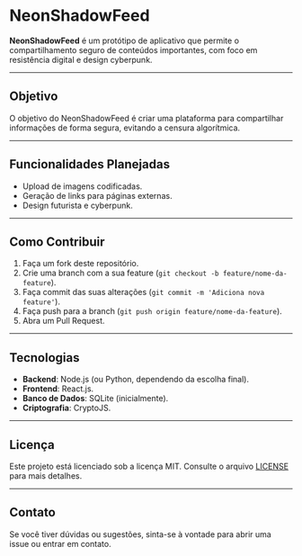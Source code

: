 # NeonShadowFeed

**NeonShadowFeed** é um protótipo de aplicativo que permite o compartilhamento seguro de conteúdos importantes, com foco em resistência digital e design cyberpunk.

---

## Objetivo
O objetivo do NeonShadowFeed é criar uma plataforma para compartilhar informações de forma segura, evitando a censura algorítmica.

---

## Funcionalidades Planejadas
- Upload de imagens codificadas.
- Geração de links para páginas externas.
- Design futurista e cyberpunk.

---

## Como Contribuir
1. Faça um fork deste repositório.
2. Crie uma branch com a sua feature (`git checkout -b feature/nome-da-feature`).
3. Faça commit das suas alterações (`git commit -m 'Adiciona nova feature'`).
4. Faça push para a branch (`git push origin feature/nome-da-feature`).
5. Abra um Pull Request.

---

## Tecnologias
- **Backend**: Node.js (ou Python, dependendo da escolha final).
- **Frontend**: React.js.
- **Banco de Dados**: SQLite (inicialmente).
- **Criptografia**: CryptoJS.

---

## Licença
Este projeto está licenciado sob a licença MIT. Consulte o arquivo [LICENSE](LICENSE) para mais detalhes.

---

## Contato
Se você tiver dúvidas ou sugestões, sinta-se à vontade para abrir uma issue ou entrar em contato.
